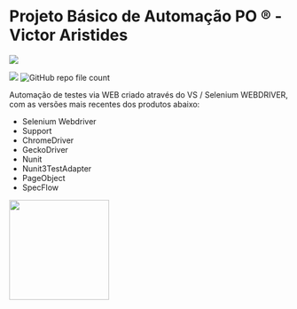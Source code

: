 # Projeto Básico de Automação PO ® - Victor Aristides

![](https://images.sympla.com.br/5d07c0975cf45.png)


 ![](https://img.shields.io/github/release/pandao/editor.md.svg)
 <img alt="GitHub repo file count" src="https://img.shields.io/github/directory-file-count/raphaelaristides/ProjetoOficialSpecflow">


Automação de testes via WEB criado através do VS / Selenium WEBDRIVER, com as versões mais recentes dos produtos abaixo:

- Selenium Webdriver 
- Support 
- ChromeDriver 
- GeckoDriver 
- Nunit 
- Nunit3TestAdapter 
- PageObject 
- SpecFlow

<div>
<a href="https://github.com/raphaelaristides">
<img height="180em" src="https://github-readme-stats.vercel.app/api/top-langs/?username=raphaelaristides&layout=compact&langs_count=7&theme=midnight-purple"/>
</div>


  
  
  
